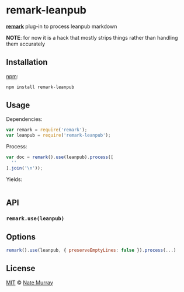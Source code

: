 # remark-leanpub

[**remark**][remark] plug-in to process leanpub markdown

**NOTE**: for now it is a hack that mostly strips things rather than handling them accurately

## Installation

[npm][npm-install]:

```bash
npm install remark-leanpub
```

## Usage

Dependencies:

```javascript
var remark = require('remark');
var leanpub = require('remark-leanpub');
```

Process:

```javascript
var doc = remark().use(leanpub).process([
  ''
].join('\n'));
```

Yields:

```md
```

## API

### `remark.use(leanpub)`

## Options

```javascript
remark().use(leanpub, { preserveEmptyLines: false }).process(...)
``` 

## License

[MIT][license] © [Nate Murray][author]

<!-- Definitions -->

[npm-install]: https://docs.npmjs.com/cli/install

[license]: LICENSE

[author]: http://fullstack.io

[remark]: https://github.com/wooorm/remark
